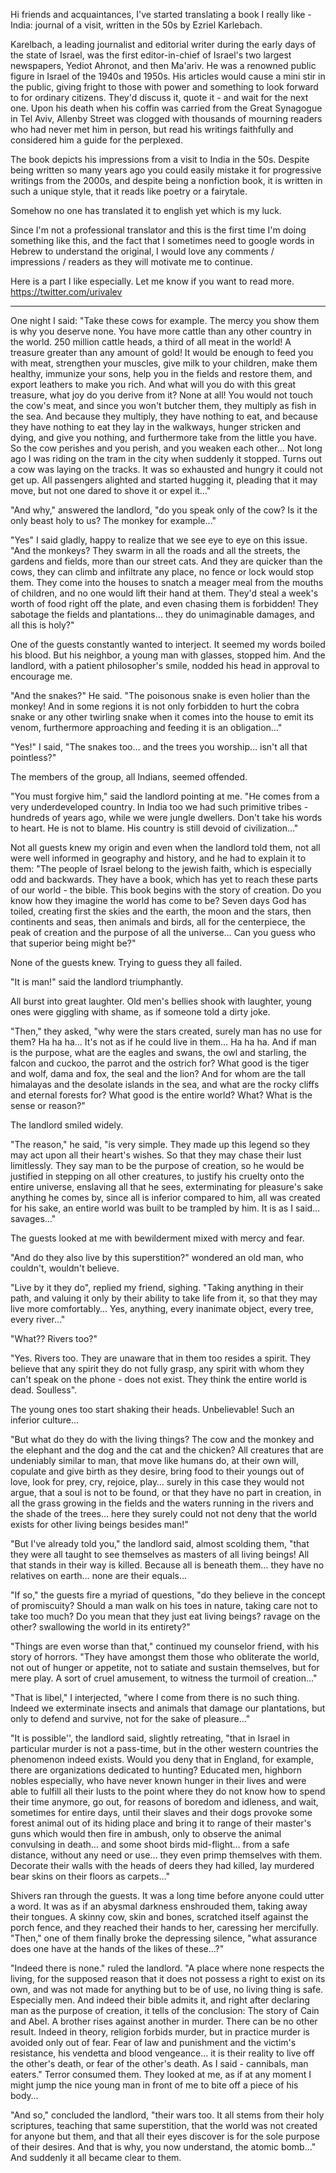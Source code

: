Hi friends and acquaintances, I've started translating a book I really like - India: journal of a visit, written in the 50s by Ezriel Karlebach.

Karelbach, a leading journalist and editorial writer during the early days of the state of Israel, was the first editor-in-chief of Israel's two largest newspapers, Yediot Ahronot, and then Ma'ariv. He was a renowned public figure in Israel of the 1940s and 1950s. His articles would cause a mini stir in the public, giving fright to those with power and something to look forward to for ordinary citizens. They'd discuss it, quote it - and wait for the next one. Upon his death when his coffin was carried from the Great Synagogue in Tel Aviv, Allenby Street was clogged with thousands of mourning readers who had never met him in person, but read his writings faithfully and considered him a guide for the perplexed.

The book depicts his impressions from a visit to India in the 50s. Despite being written so many years ago you could easily mistake it for progressive writings from the 2000s, and despite being a nonfiction book, it is written in such a unique style, that it reads like poetry or a fairytale.

Somehow no one has translated it to english yet which is my luck.

Since I'm not a professional translator and this is the first time I'm doing something like this, and the fact that I sometimes need to google words in Hebrew to understand the original, I would love any comments / impressions / readers as they will motivate me to continue.

Here is a part I like especially. Let me know if you want to read more. https://twitter.com/urivalev

---

One night I said: "Take these cows for example. The mercy you show them is why you deserve none. You have more cattle than any other country in the world. 250 million cattle heads, a third of all meat in the world! A treasure greater than any amount of gold! It would be enough to feed you with meat, strengthen your muscles, give milk to your children, make them healthy, immunize your sons, help you in the fields and restore them, and export leathers to make you rich. And what will you do with this great treasure, what joy do you derive from it? None at all! You would not touch the cow's meat, and since you won't butcher them, they multiply as fish in the sea. And because they multiply, they have nothing to eat, and because they have nothing to eat they lay in the walkways, hunger stricken and dying, and give you nothing, and furthermore take from the little you have. So the cow perishes and you perish, and you weaken each other… Not long ago I was riding on the tram in the city when suddenly it stopped. Turns out a cow was laying on the tracks. It was so exhausted and hungry it could not get up. All passengers alighted and started hugging it, pleading that it may move, but not one dared to shove it or expel it…"

"And why," answered the landlord, "do you speak only of the cow? Is it the only beast holy to us? The monkey for example…"

"Yes" I said gladly, happy to realize that we see eye to eye on this issue. "And the monkeys? They swarm in all the roads and all the streets, the gardens and fields, more than our street cats. And they are quicker than the cows, they can climb and infiltrate any place, no fence or lock would stop them. They come into the houses to snatch a meager meal from the mouths of children, and no one would lift their hand at them. They'd steal a week's worth of food right off the plate, and even chasing them is forbidden! They sabotage the fields and plantations… they do unimaginable damages, and all this is holy?"

One of the guests constantly wanted to interject. It seemed my words boiled his blood. But his neighbor, a young man with glasses, stopped him. And the landlord, with a patient philosopher's smile, nodded his head in approval to encourage me.

"And the snakes?" He said. "The poisonous snake is even holier than the monkey! And in some regions it is not only forbidden to hurt the cobra snake or any other twirling snake when it comes into the house to emit its venom, furthermore approaching and feeding it is an obligation…"

"Yes!" I said, "The snakes too… and the trees you worship… isn't all that pointless?"

The members of the group, all Indians, seemed offended.

"You must forgive him," said the landlord pointing at me. "He comes from a very underdeveloped country. In India too we had such primitive tribes - hundreds of years ago, while we were jungle dwellers. Don't take his words to heart. He is not to blame. His country is still devoid of civilization…"

Not all guests knew my origin and even when the landlord told them, not all were well informed in geography and history, and he had to explain it to them:
"The people of Israel belong to the jewish faith, which is especially odd and backwards. They have a book, which has yet to reach these parts of our world - the bible. This book begins with the story of creation. Do you know how they imagine the world has come to be? Seven days God has toiled, creating first the skies and the earth, the moon and the stars, then continents and seas, then animals and birds, all for the centerpiece, the peak of creation and the purpose of all the universe… Can you guess who that superior being might be?"

None of the guests knew. Trying to guess they all failed.

"It is man!" said the landlord triumphantly.

All burst into great laughter. Old men's bellies shook with laughter, young ones were giggling with shame, as if someone told a dirty joke.

"Then," they asked, "why were the stars created, surely man has no use for them? Ha ha ha… It's not as if he could live in them… Ha ha ha. And if man is the purpose, what are the eagles and swans, the owl and starling, the falcon and cuckoo, the parrot and the ostrich for? What good is the tiger and wolf, dama and fox, the seal and the lion? And for whom are the tall himalayas and the desolate islands in the sea, and what are the rocky cliffs and eternal forests for? What good is the entire world? What? What is the sense or reason?"

The landlord smiled widely.

"The reason," he said, "is very simple. They made up this legend so they may act upon all their heart's wishes. So that they may chase their lust limitlessly. They say man to be the purpose of creation, so he would be justified in stepping on all other creatures, to justify his cruelty onto the entire universe, enslaving all that he sees, exterminating for pleasure's sake anything he comes by, since all is inferior compared to him, all was created for his sake, an entire world was built to be trampled by him. It is as I said… savages…"

The guests looked at me with bewilderment mixed with mercy and fear.

"And do they also live by this superstition?" wondered an old man, who couldn't, wouldn't believe.

"Live by it they do", replied my friend, sighing. "Taking anything in their path, and valuing it only by their ability to take life from it, so that they may live more comfortably… Yes, anything, every inanimate object, every tree, every river…"

"What?? Rivers too?"

"Yes. Rivers too. They are unaware that in them too resides a spirit. They believe that any spirit they do not fully grasp, any spirit with whom they can't speak on the phone - does not exist. They think the entire world is dead. Soulless".

The young ones too start shaking their heads. Unbelievable! Such an inferior culture…

"But what do they do with the living things? The cow and the monkey and the elephant and the dog and the cat and the chicken? All creatures that are undeniably similar to man, that move like humans do, at their own will, copulate and give birth as they desire, bring food to their youngs out of love, look for prey, cry, rejoice, play… surely in this case they would not argue, that a soul is not to be found, or that they have no part in creation, in all the grass growing in the fields and the waters running in the rivers and the shade of the trees… here they surely could not not deny that the world exists for other living beings besides man!"

"But I've already told you," the landlord said, almost scolding them, "that they were all taught to see themselves as masters of all living beings! All that stands in their way is killed. Because all is beneath them… they have no relatives on earth… none are their equals…

"If so," the guests fire a myriad of questions, "do they believe in the concept of promiscuity? Should a man walk on his toes in nature, taking care not to take too much? Do you mean that they just eat living beings? ravage on the other? swallowing the world in its entirety?"

"Things are even worse than that," continued my counselor friend, with his story of horrors. "They have amongst them those who obliterate the world, not out of hunger or appetite, not to satiate and sustain themselves, but for mere play. A sort of cruel amusement, to witness the turmoil of creation…"

"That is libel," I interjected, "where I come from there is no such thing. Indeed we exterminate insects and animals that damage our plantations, but only to defend and survive, not for the sake of pleasure…"

"It is possible'', the landlord said, slightly retreating, "that in Israel in particular murder is not a pass-time, but in the other western countries the phenomenon indeed exists. Would you deny that in England, for example, there are organizations dedicated to hunting? Educated men, highborn nobles especially, who have never known hunger in their lives and were able to fulfill all their lusts to the point where they do not know how to spend their time anymore, go out, for reasons of boredom and idleness, and wait, sometimes for entire days, until their slaves and their dogs provoke some forest animal out of its hiding place and bring it to range of their master's guns which would then fire in ambush, only to observe the animal convulsing in death… and some shoot birds mid-flight… from a safe distance, without any need or use… they even primp themselves with them. Decorate their walls with the heads of deers they had killed, lay murdered bear skins on their floors as carpets…"

Shivers ran through the guests. It was a long time before anyone could utter a word. It was as if an abysmal darkness enshrouded them, taking away their tongues. A skinny cow, skin and bones, scratched itself against the porch fence, and they reached their hands to her, caressing her mercifully.
"Then," one of them finally broke the depressing silence, "what assurance does one have at the hands of the likes of these…?"

"Indeed there is none." ruled the landlord. "A place where none respects the living, for the supposed reason that it does not possess a right to exist on its own, and was not made for anything but to be of use, no living thing is safe. Especially men. And indeed their bible admits it, and right after declaring man as the purpose of creation, it tells of the conclusion: The story of Cain and Abel. A brother rises against another in murder. There can be no other result. Indeed in theory, religion forbids murder, but in practice murder is avoided only out of fear. Fear of law and punishment and the victim's resistance, his vendetta and blood vengeance… it is their reality to live off the other's death, or fear of the other's death. As I said - cannibals, man eaters."
Terror consumed them. They looked at me, as if at any moment I might jump the nice young man in front of me to bite off a piece of his body…

"And so," concluded the landlord, "their wars too. It all stems from their holy scriptures, teaching that same superstition, that the world was not created for anyone but them, and that all their eyes discover is for the sole purpose of their desires. And that is why, you now understand, the atomic bomb…"
And suddenly it all became clear to them.
